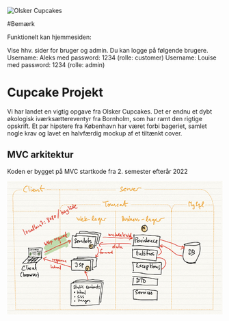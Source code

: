 ![Olsker Cupcakes](https://i.imgur.com/iGlmYeK.png)

#Bemærk

Funktionelt kan hjemmesiden:

Vise hhv. sider for bruger og admin.
Du kan logge på følgende brugere.
Username: Aleks med password: 1234 (rolle: customer)
Username: Louise med password: 1234 (rolle: admin)



# Cupcake Projekt
Vi har landet en vigtig opgave fra Olsker Cupcakes. Det er endnu et dybt økologisk iværksættereventyr fra Bornholm, som har ramt den rigtige opskrift. Et par hipstere fra København har været forbi bageriet, samlet nogle krav og lavet en halvfærdig mockup af et tiltænkt cover.

## MVC arkitektur

Koden er bygget på MVC startkode fra 2. semester efterår 2022

![](documentation/mvc.jpg)
